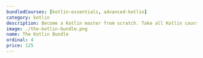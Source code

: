 ```yaml
---
bundledCourses: [kotlin-essentials, advanced-kotlin]
category: kotlin
description: Become a Kotlin master from scratch. Take all Kotlin courses at a discount, write thousands of lines of code, and become one of the top developers in weeks instead of years.
image: ./the-kotlin-bundle.png
name: The Kotlin Bundle
ordinal: 4
price: 125
---
```

